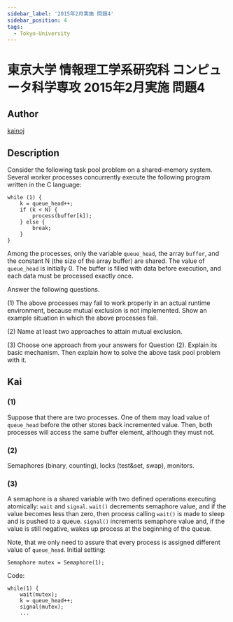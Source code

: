 ```yaml
---
sidebar_label: '2015年2月実施 問題4'
sidebar_position: 4
tags:
  - Tokyo-University
---
```

# 東京大学 情報理工学系研究科 コンピュータ科学専攻 2015年2月実施 問題4

## **Author**
[kainoj](https://github.com/kainoj/utokyo-cs)

## **Description**
Consider the following task pool problem on a shared-memory system.
Several worker processes concurrently execute the following program written in the C language:

```text
while (1) {
    k = queue_head++;
    if (k < N) {
        process(buffer[k]);
    } else {
        break;
    }
}
```

Among the processes, only the variable `queue_head`, the array `buffer`, and the constant N (the size of the array buffer) are shared.
The value of `queue_head` is initially $0$. The buffer is filled with data before execution, and each data must be processed exactly once.

Answer the following questions.

(1) The above processes may fail to work properly in an actual runtime environment, because mutual exclusion is not implemented. 
Show an example situation in which the above processes fail.

(2) Name at least two approaches to attain mutual exclusion.

(3) Choose one approach from your answers for Question (2). Explain its basic mechanism. Then explain how to solve the above task pool problem with it.

## **Kai**
### (1)
Suppose that there are two processes.
One of them may load value of `queue_head` before the other stores back incremented value.
Then, both processes will access the same buffer element, although they must not.

### (2)
Semaphores (binary, counting), locks (test&set, swap), monitors.


### (3)
A semaphore is a shared variable with two defined operations executing atomically: `wait` and `signal`.
`wait()` decrements semaphore value, and if the value becomes less than zero, then process calling `wait()` is made to sleep and is pushed to a queue.
`signal()` increments semaphore value and, if the value is still negative, wakes up process at the beginning of the queue.

Note, that we only need to assure that every process is assigned different value of `queue_head`.
Initial setting:

```text
Semaphore mutex = Semaphore(1);
```

Code:

```text
while(1) {
    wait(mutex);
    k = queue_head++;
    signal(mutex);
    ...
```